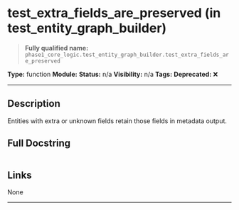 # test_extra_fields_are_preserved (in test_entity_graph_builder)
> **Fully qualified name:** `phase1_core_logic.test_entity_graph_builder.test_extra_fields_are_preserved`

**Type:** function
**Module:** 
**Status:** n/a
**Visibility:** n/a
**Tags:** 
**Deprecated:** ❌

---

## Description
Entities with extra or unknown fields retain those fields in metadata output.

## Full Docstring
```

```

## Links
None

---

